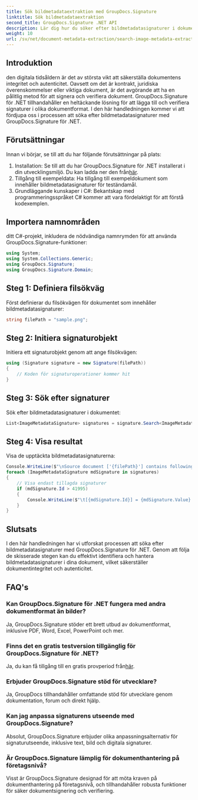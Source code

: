 ```yaml
---
title: Sök bildmetadataextraktion med GroupDocs.Signature
linktitle: Sök bildmetadataextraktion
second_title: GroupDocs.Signature .NET API
description: Lär dig hur du söker efter bildmetadatasignaturer i dokument med GroupDocs.Signature för .NET. Förbättra dokumentets integritet och äkthet utan ansträngning.
weight: 10
url: /sv/net/document-metadata-extraction/search-image-metadata-extraction/
---
```

## Introduktion
den digitala tidsåldern är det av största vikt att säkerställa dokumentens integritet och autenticitet. Oavsett om det är kontrakt, juridiska överenskommelser eller viktiga dokument, är det avgörande att ha en pålitlig metod för att signera och verifiera dokument. GroupDocs.Signature för .NET tillhandahåller en heltäckande lösning för att lägga till och verifiera signaturer i olika dokumentformat. I den här handledningen kommer vi att fördjupa oss i processen att söka efter bildmetadatasignaturer med GroupDocs.Signature för .NET. 
## Förutsättningar
Innan vi börjar, se till att du har följande förutsättningar på plats:
1.  Installation: Se till att du har GroupDocs.Signature för .NET installerat i din utvecklingsmiljö. Du kan ladda ner den från[här](https://releases.groupdocs.com/signature/net/).
2. Tillgång till exempeldata: Ha tillgång till exempeldokument som innehåller bildmetadatasignaturer för teständamål.
3. Grundläggande kunskaper i C#: Bekantskap med programmeringsspråket C# kommer att vara fördelaktigt för att förstå kodexemplen.

## Importera namnområden
ditt C#-projekt, inkludera de nödvändiga namnrymden för att använda GroupDocs.Signature-funktioner:
```csharp
using System;
using System.Collections.Generic;
using GroupDocs.Signature;
using GroupDocs.Signature.Domain;
```
## Steg 1: Definiera filsökväg
Först definierar du filsökvägen för dokumentet som innehåller bildmetadatasignaturer:
```csharp
string filePath = "sample.png";
```
## Steg 2: Initiera signaturobjekt
Initiera ett signaturobjekt genom att ange filsökvägen:
```csharp
using (Signature signature = new Signature(filePath))
{
    // Koden för signaturoperationer kommer hit
}
```
## Steg 3: Sök efter signaturer
Sök efter bildmetadatasignaturer i dokumentet:
```csharp
List<ImageMetadataSignature> signatures = signature.Search<ImageMetadataSignature>(SignatureType.Metadata);
```
## Steg 4: Visa resultat
Visa de upptäckta bildmetadatasignaturerna:
```csharp
Console.WriteLine($"\nSource document ['{filePath}'] contains following signatures.");
foreach (ImageMetadataSignature mdSignature in signatures)
{
    // Visa endast tillagda signaturer
    if (mdSignature.Id > 41995)
    {
        Console.WriteLine($"\t[{mdSignature.Id}] = {mdSignature.Value} ({mdSignature.Type})");
    }
}
```

## Slutsats
I den här handledningen har vi utforskat processen att söka efter bildmetadatasignaturer med GroupDocs.Signature för .NET. Genom att följa de skisserade stegen kan du effektivt identifiera och hantera bildmetadatasignaturer i dina dokument, vilket säkerställer dokumentintegritet och autenticitet.
## FAQ's
### Kan GroupDocs.Signature för .NET fungera med andra dokumentformat än bilder?
Ja, GroupDocs.Signature stöder ett brett utbud av dokumentformat, inklusive PDF, Word, Excel, PowerPoint och mer.
### Finns det en gratis testversion tillgänglig för GroupDocs.Signature för .NET?
Ja, du kan få tillgång till en gratis provperiod från[här](https://releases.groupdocs.com/).
### Erbjuder GroupDocs.Signature stöd för utvecklare?
Ja, GroupDocs tillhandahåller omfattande stöd för utvecklare genom dokumentation, forum och direkt hjälp.
### Kan jag anpassa signaturens utseende med GroupDocs.Signature?
Absolut, GroupDocs.Signature erbjuder olika anpassningsalternativ för signaturutseende, inklusive text, bild och digitala signaturer.
### Är GroupDocs.Signature lämplig för dokumenthantering på företagsnivå?
Visst är GroupDocs.Signature designad för att möta kraven på dokumenthantering på företagsnivå, och tillhandahåller robusta funktioner för säker dokumentsignering och verifiering.